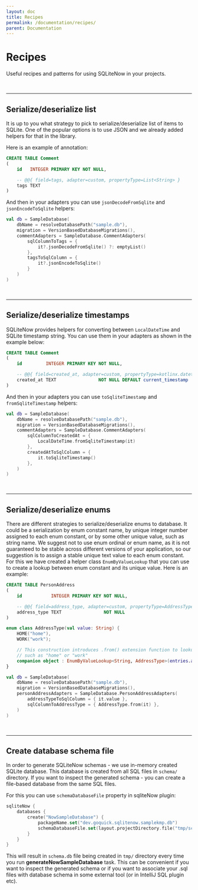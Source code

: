 ```yaml
---
layout: doc
title: Recipes
permalink: /documentation/recipes/
parent: Documentation
---
```


# Recipes

Useful recipes and patterns for using SQLiteNow in your projects.

<br>

-----

## Serialize/deserialize list

It is up to you what strategy to pick to serialize/deserialize list of items to SQLite.
One of the popular options is to use JSON and we already added helpers for that in the library.

Here is an example of annotation:

```sql
CREATE TABLE Comment
(
    id   INTEGER PRIMARY KEY NOT NULL,

    -- @@{ field=tags, adapter=custom, propertyType=List<String> }
    tags TEXT
)
```

And then in your adapters you can use `jsonDecodeFromSqlite` and `jsonEncodeToSqlite` helpers:

```kotlin
val db = SampleDatabase(
    dbName = resolveDatabasePath("sample.db"),
    migration = VersionBasedDatabaseMigrations(),
    commentAdapters = SampleDatabase.CommentAdapters(
        sqlColumnToTags = {
            it?.jsonDecodeFromSqlite() ?: emptyList()
        },
        tagsToSqlColumn = {
            it?.jsonEncodeToSqlite()
        }
    )
)
```

<br>

---

## Serialize/deserialize timestamps

SQLiteNow provides helpers for converting between `LocalDateTime` and SQLite timestamp string.
You can use them in your adapters as shown in the example below:

```sql
CREATE TABLE Comment
(
    id         INTEGER PRIMARY KEY NOT NULL,

    -- @@{ field=created_at, adapter=custom, propertyType=kotlinx.datetime.LocalDateTime }
    created_at TEXT                NOT NULL DEFAULT current_timestamp
)
```

And then in your adapters you can use `toSqliteTimestamp` and `fromSqliteTimestamp` helpers:

```kotlin
val db = SampleDatabase(
    dbName = resolveDatabasePath("sample.db"),
    migration = VersionBasedDatabaseMigrations(),
    commentAdapters = SampleDatabase.CommentAdapters(
        sqlColumnToCreatedAt = {
            LocalDateTime.fromSqliteTimestamp(it)
        },
        createdAtToSqlColumn = {
            it.toSqliteTimestamp()
        },
    )
)
```

<br>

---

## Serialize/deserialize enums

There are different strategies to serialize/deserialize enums to database. It could be a
serialization by enum constant name, by unique integer number assigned to each enum constant,
or by some other unique value, such as string name. We suggest not to use enum ordinal or enum
name, as it is not guaranteed to be stable across different versions of your application,
so our suggestion is to assign a stable unique text value to each enum constant. For this we
have created a helper class `EnumByValueLookup` that you can use to create a lookup between
enum constant and its unique value. Here is an example:

```sql
CREATE TABLE PersonAddress
(
    id           INTEGER PRIMARY KEY NOT NULL,

    -- @@{ field=address_type, adapter=custom, propertyType=AddressType }
    address_type TEXT                NOT NULL
)
```

```kotlin
enum class AddressType(val value: String) {
    HOME("home"),
    WORK("work");

    // This construction introduces .from() extension function to lookup enum constant by its value,
    // such as "home" or "work"
    companion object : EnumByValueLookup<String, AddressType>(entries.associateBy { it.value })
}
```

```kotlin
val db = SampleDatabase(
    dbName = resolveDatabasePath("sample.db"),
    migration = VersionBasedDatabaseMigrations(),
    personAddressAdapters = SampleDatabase.PersonAddressAdapters(
        addressTypeToSqlColumn = { it.value },
        sqlColumnToAddressType = { AddressType.from(it) },
    )
)
```

<br>

---

## Create database schema file

In order to generate SQLiteNow schemas - we use in-memory created SQLite database.
This database is created from all SQL files in `schema/` directory.
If you want to inspect the generated schema - you can create a file-based database from the same SQL
files.

For this you can use `schemaDatabaseFile` property in sqliteNow plugin:

```kotlin
sqliteNow {
    databases {
        create("NowSampleDatabase") {
            packageName.set("dev.goquick.sqlitenow.samplekmp.db")
            schemaDatabaseFile.set(layout.projectDirectory.file("tmp/schema.db"))
        }
    }
}
```

This will result in `schema.db` file being created in `tmp/` directory every time you run
**generateNowSampleDatabase** task. This can be convenient if you want to inspect the generated
schema or if you want to associate your .sql files with database schema in some external
tool (or in IntelliJ SQL plugin etc).
